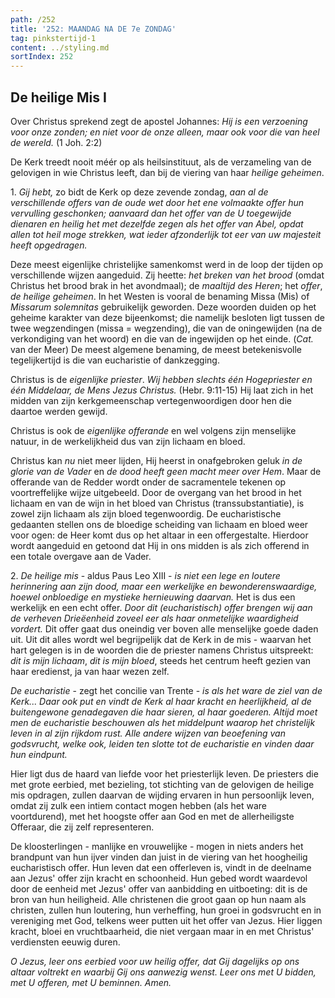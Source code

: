 ```yaml
---
path: /252
title: '252: MAANDAG NA DE 7e ZONDAG'
tag: pinkstertijd-1
content: ../styling.md
sortIndex: 252
---
```


## De heilige Mis I

Over Christus sprekend zegt de apostel Johannes: _Hij is een verzoening voor onze zonden; en niet voor de onze alleen, maar ook voor die van heel de wereld._ (1 Joh. 2:2)

De Kerk treedt nooit méér op als heilsinstituut, als de verzameling van de gelovigen in wie Christus leeft, dan bij de viering van haar _heilige geheimen_.

1\. _Gij hebt,_ zo bidt de Kerk op deze zevende zondag, _aan al de verschillende offers van de oude wet door het ene volmaakte offer hun vervulling geschonken; aanvaard dan het offer van de U toegewijde dienaren en heilig het met dezelfde zegen als het offer van Abel, opdat allen tot heil moge strekken, wat ieder afzonderlijk tot eer van uw majesteit heeft opgedragen._

Deze meest eigenlijke christelijke samenkomst werd in de loop der tijden op verschillende wijzen aangeduid. Zij heette: _het breken van het brood_ (omdat Christus het brood brak in het avondmaal); de _maaltijd des Heren_; het _offer_, _de heilige geheimen_. In het Westen is vooral de benaming Missa (Mis) of _Missarum solemnitas_ gebruikelijk geworden. Deze woorden duiden op het geheime karakter van deze bijeenkomst; die namelijk besloten ligt tussen de twee wegzendingen (missa = wegzending), die van de oningewijden (na de verkondiging van het woord) en die van de ingewijden op het einde. (_Cat._ van der Meer) De meest algemene benaming, de meest betekenisvolle tegelijkertijd is die van eucharistie of dankzegging.

Christus is de _eigenlijke priester_. _Wij hebben slechts één Hogepriester en één Middelaar, de Mens Jezus Christus._ (Hebr. 9:11-15) Hij laat zich in het midden van zijn kerkgemeenschap vertegenwoordigen door hen die daartoe werden gewijd.

Christus is ook de _eigenlijke offerande_ en wel volgens zijn menselijke natuur, in de werkelijkheid dus van zijn lichaam en bloed.

Christus kan _nu_ niet meer lijden, Hij heerst in onafgebroken geluk _in de glorie van de Vader_ en _de dood heeft geen macht meer over Hem_. Maar de offerande van de Redder wordt onder de sacramentele tekenen op voortreffelijke wijze uitgebeeld. Door de overgang van het brood in het lichaam en van de wijn in het bloed van Christus (transsubstantiatie), is zowel zijn lichaam als zijn bloed tegenwoordig. De eucharistische gedaanten stellen ons de bloedige scheiding van lichaam en bloed weer voor ogen: de Heer komt dus op het altaar in een offergestalte. Hierdoor wordt aangeduid en getoond dat Hij in ons midden is als zich offerend in een totale overgave aan de Vader.

2\. _De heilige mis_ - aldus Paus Leo XIII - _is niet een lege en loutere herinnering aan zijn dood, maar een werkelijke en bewonderenswaardige, hoewel onbloedige en mystieke hernieuwing daarvan._ Het is dus een werkelijk en een echt offer. _Door dit (eucharistisch) offer brengen wij aan de verheven Drieëenheid zoveel eer als haar onmetelijke waardigheid vordert._ Dit offer gaat dus oneindig ver boven alle menselijke goede daden uit. Uit dit alles wordt wel begrijpelijk dat de Kerk in de mis - waarvan het hart gelegen is in de woorden die de priester namens Christus uitspreekt: _dit is mijn lichaam_, _dit is mijn bloed_, steeds het centrum heeft gezien van haar eredienst, ja van haar wezen zelf.

_De eucharistie_ - zegt het concilie van Trente - _is als het ware de ziel van de Kerk... Daar ook put en vindt de Kerk al haar kracht en heerlijkheid, al de buitengewone genadegaven die haar sieren, al haar goederen. Altijd moet men de eucharistie beschouwen als het middelpunt waarop het christelijk leven in al zijn rijkdom rust. Alle andere wijzen van beoefening van godsvrucht, welke ook, leiden ten slotte tot de eucharistie en vinden daar hun eindpunt._

Hier ligt dus de haard van liefde voor het priesterlijk leven. De priesters die met grote eerbied, met bezieling, tot stichting van de gelovigen de heilige mis opdragen, zullen daarvan de wijding ervaren in hun persoonlijk leven, omdat zij zulk een intiem contact mogen hebben (als het ware voortdurend), met het hoogste offer aan God en met de allerheiligste Offeraar, die zij zelf representeren.

De kloosterlingen - manlijke en vrouwelijke - mogen in niets anders het brandpunt van hun ijver vinden dan juist in de viering van het hoogheilig eucharistisch offer. Hun leven dat een offerleven is, vindt in de deelname aan Jezus' offer zijn kracht en schoonheid. Hun gebed wordt waardevol door de eenheid met Jezus' offer van aanbidding en uitboeting: dit is de bron van hun heiligheid. Alle christenen die groot gaan op hun naam als christen, zullen hun loutering, hun verheffing, hun groei in godsvrucht en in vereniging met God, telkens weer putten uit het offer van Jezus. Hier liggen kracht, bloei en vruchtbaarheid, die niet vergaan maar in en met Christus' verdiensten eeuwig duren.

_O Jezus, leer ons eerbied voor uw heilig offer, dat Gij dagelijks op ons altaar voltrekt en waarbij Gij ons aanwezig wenst. Leer ons met U bidden, met U offeren, met U beminnen. Amen._
